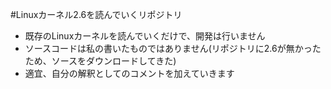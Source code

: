 #Linuxカーネル2.6を読んでいくリポジトリ
* 既存のLinuxカーネルを読んでいくだけで、開発は行いません
* ソースコードは私の書いたものではありません(リポジトリに2.6が無かったため、ソースをダウンロードしてきた)
* 適宜、自分の解釈としてのコメントを加えていきます
